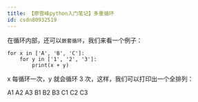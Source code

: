 ```yaml
---
title: 【廖雪峰python入门笔记】多重循环
id: csdn80932519
---
```


在循环内部，还可以`嵌套循环`，我们来看一个例子：

```
for x in ['A', 'B', 'C']:
    for y in ['1', '2', '3']:
        print(x + y)
```

x 每循环一次，y 就会循环 3 次，这样，我们可以打印出一个全排列：

A1
A2
A3
B1
B2
B3
C1
C2
C3